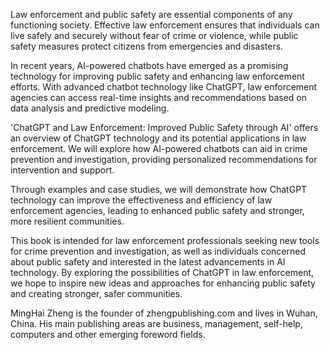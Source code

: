 
Law enforcement and public safety are essential components of any functioning society. Effective law enforcement ensures that individuals can live safely and securely without fear of crime or violence, while public safety measures protect citizens from emergencies and disasters.

In recent years, AI-powered chatbots have emerged as a promising technology for improving public safety and enhancing law enforcement efforts. With advanced chatbot technology like ChatGPT, law enforcement agencies can access real-time insights and recommendations based on data analysis and predictive modeling.

'ChatGPT and Law Enforcement: Improved Public Safety through AI' offers an overview of ChatGPT technology and its potential applications in law enforcement. We will explore how AI-powered chatbots can aid in crime prevention and investigation, providing personalized recommendations for intervention and support.

Through examples and case studies, we will demonstrate how ChatGPT technology can improve the effectiveness and efficiency of law enforcement agencies, leading to enhanced public safety and stronger, more resilient communities.

This book is intended for law enforcement professionals seeking new tools for crime prevention and investigation, as well as individuals concerned about public safety and interested in the latest advancements in AI technology. By exploring the possibilities of ChatGPT in law enforcement, we hope to inspire new ideas and approaches for enhancing public safety and creating stronger, safer communities.

MingHai Zheng is the founder of zhengpublishing.com and lives in Wuhan, China. His main publishing areas are business, management, self-help, computers and other emerging foreword fields.

